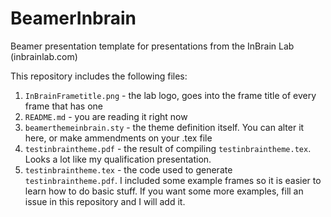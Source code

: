 # BeamerInbrain
Beamer presentation template for presentations from the InBrain Lab (inbrainlab.com)

This repository includes the following files:

1. `InBrainFrametitle.png` - the lab logo, goes into the frame title of every frame that has one
2. `README.md` - you are reading it right now
3. `beamerthemeinbrain.sty` - the theme definition itself. You can alter it here, or make ammendments on your .tex file
4. `testinbraintheme.pdf` - the result of compiling `testinbraintheme.tex`. Looks a lot like my qualification presentation.
5. `testinbraintheme.tex` - the code used to generate `testinbraintheme.pdf`. I included some example frames so it is easier to learn how to do basic stuff. If you want some more examples, fill an issue in this repository and I will add it.
